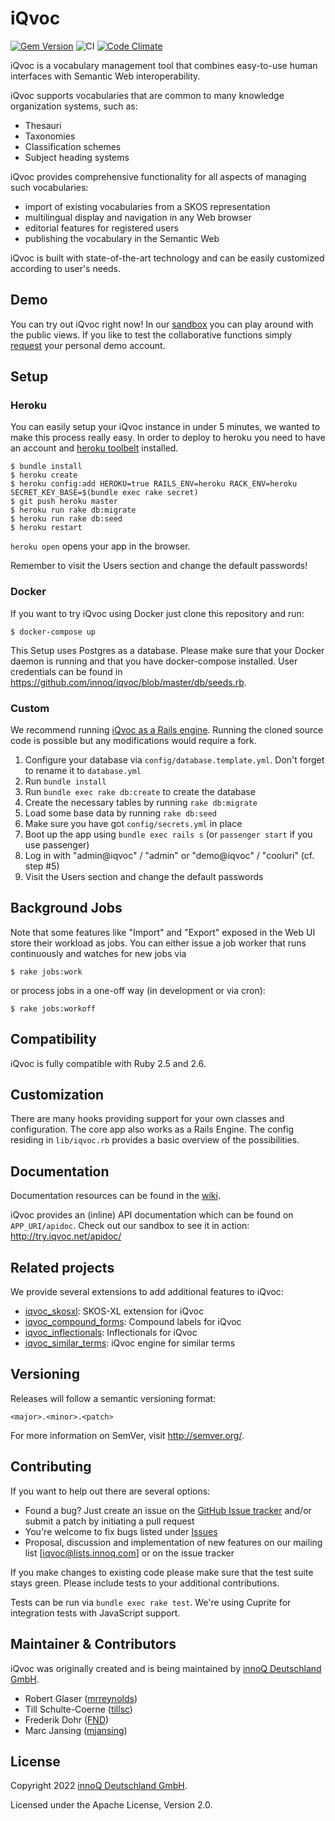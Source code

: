 # iQvoc

[![Gem Version](https://badge.fury.io/rb/iqvoc.png)](http://badge.fury.io/rb/iqvoc)
![CI](https://github.com/innoq/iqvoc/workflows/CI/badge.svg?branch=master)
[![Code Climate](https://codeclimate.com/github/innoq/iqvoc.png)](https://codeclimate.com/github/innoq/iqvoc)

iQvoc is a vocabulary management tool that combines easy-to-use human interfaces
with Semantic Web interoperability.

iQvoc supports vocabularies that are common to many knowledge organization
systems, such as:

* Thesauri
* Taxonomies
* Classification schemes
* Subject heading systems

iQvoc provides comprehensive functionality for all aspects of managing such
vocabularies:

* import of existing vocabularies from a SKOS representation
* multilingual display and navigation in any Web browser
* editorial features for registered users
* publishing the vocabulary in the Semantic Web

iQvoc is built with state-of-the-art technology and can be easily customized according to user's needs.

## Demo

You can try out iQvoc right now! In our [sandbox](http://try.iqvoc.net/) you can play around with the public views.
If you like to test the collaborative functions simply [request](mailto:iqvoc@innoq.com) your personal demo account.

## Setup

### Heroku

You can easily setup your iQvoc instance in under 5 minutes, we wanted to make
this process really easy. In order to deploy to heroku you need to have an
account and [heroku toolbelt](https://toolbelt.heroku.com) installed.

```
$ bundle install
$ heroku create
$ heroku config:add HEROKU=true RAILS_ENV=heroku RACK_ENV=heroku SECRET_KEY_BASE=$(bundle exec rake secret)
$ git push heroku master
$ heroku run rake db:migrate
$ heroku run rake db:seed
$ heroku restart
```

`heroku open` opens your app in the browser.

Remember to visit the Users section and change the default passwords!

### Docker

If you want to try iQvoc using Docker just clone this repository and run:

```
$ docker-compose up
```

This Setup uses Postgres as a database. Please make sure that your Docker daemon is running and that you have docker-compose installed. User credentials can be found in https://github.com/innoq/iqvoc/blob/master/db/seeds.rb.

### Custom

We recommend running [iQvoc as a Rails engine](https://github.com/innoq/iqvoc/wiki/iQvoc-as-a-Rails-Engine).
Running the cloned source code is possible but any modifications would require a
fork.

1. Configure your database via `config/database.template.yml`.
   Don't forget to rename it to `database.yml`
2. Run `bundle install`
3. Run `bundle exec rake db:create` to create the database
4. Create the necessary tables by running `rake db:migrate`
5. Load some base data by running `rake db:seed`
6. Make sure you have got `config/secrets.yml` in place
7. Boot up the app using `bundle exec rails s` (or `passenger start`
   if you use passenger)
8. Log in with "admin@iqvoc" / "admin" or "demo@iqvoc" / "cooluri" (cf. step #5)
9. Visit the Users section and change the default passwords

## Background Jobs

Note that some features like "Import" and "Export" exposed in the Web UI store
their workload as jobs. You can either issue a job worker that runs continuously
and watches for new jobs via

```
$ rake jobs:work
```

or process jobs in a one-off way (in development or via cron):

```
$ rake jobs:workoff
```

## Compatibility

iQvoc is fully compatible with Ruby 2.5 and 2.6.

## Customization

There are many hooks providing support for your own classes and configuration.
The core app also works as a Rails Engine. The config residing in `lib/iqvoc.rb`
provides a basic overview of the possibilities.

## Documentation

Documentation resources can be found in the [wiki](https://github.com/innoq/iqvoc/wiki).

iQvoc provides an (inline) API documentation which can be found on `APP_URI/apidoc`. Check out our sandbox to see it in action: http://try.iqvoc.net/apidoc/

## Related projects

We provide several extensions to add additional features to iQvoc:

* [iqvoc_skosxl](https://github.com/innoq/iqvoc_skosxl): SKOS-XL extension for iQvoc
* [iqvoc_compound_forms](https://github.com/innoq/iqvoc_compound_forms): Compound labels for iQvoc
* [iqvoc_inflectionals](https://github.com/innoq/iqvoc_inflectionals): Inflectionals for iQvoc
* [iqvoc_similar_terms](https://github.com/innoq/iqvoc_similar_terms):  iQvoc engine for similar terms

## Versioning

Releases will follow a semantic versioning format:

    <major>.<minor>.<patch>

For more information on SemVer, visit http://semver.org/.

## Contributing

If you want to help out there are several options:

- Found a bug? Just create an issue on the
  [GitHub Issue tracker](https://github.com/innoq/iqvoc/issues) and/or submit a
  patch by initiating a pull request
- You're welcome to fix bugs listed under
  [Issues](https://github.com/innoq/iqvoc/issues)
- Proposal, discussion and implementation of new features on our mailing list
  [iqvoc@lists.innoq.com] or on the issue tracker

If you make changes to existing code please make sure that the test suite stays
green. Please include tests to your additional contributions.

Tests can be run via `bundle exec rake test`. We're using Cuprite for
integration tests with JavaScript support.

## Maintainer & Contributors

iQvoc was originally created and is being maintained by [innoQ Deutschland GmbH](http://innoq.com).

* Robert Glaser ([mrreynolds](http://github.com/mrreynolds))
* Till Schulte-Coerne ([tillsc](http://github.com/tillsc))
* Frederik Dohr ([FND](http://github.com/FND))
* Marc Jansing ([mjansing](http://github.com/mjansing))

## License

Copyright 2022 [innoQ Deutschland GmbH](https://www.innoq.com).

Licensed under the Apache License, Version 2.0.
